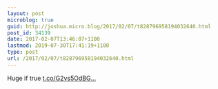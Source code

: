 ```yaml
---
layout: post
microblog: true
guid: http://joshua.micro.blog/2017/02/07/t828796958194032640.html
post_id: 34139
date: 2017-02-07T13:46:07+1100
lastmod: 2019-07-30T17:41:19+1100
type: post
url: /2017/02/07/t828796958194032640.html
---
```

Huge if true [t.co/G2vs5OdBG...](https://t.co/G2vs5OdBG2)
